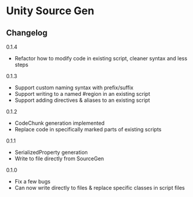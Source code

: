 # Unity Source Gen
## Changelog

0.1.4
- Refactor how to modify code in existing script, cleaner syntax and less steps

0.1.3
- Support custom naming syntax with prefix/suffix
- Support writing to a named #region in an existing script
- Support adding directives & aliases to an existing script

0.1.2
- CodeChunk generation implemented
- Replace code in specifically marked parts of existing scripts

0.1.1
- SerializedProperty generation
- Write to file directly from SourceGen

0.1.0
- Fix a few bugs
- Can now write directly to files & replace specific classes in script files

